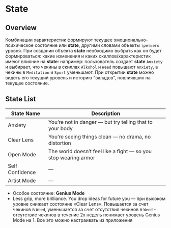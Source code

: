 # State

## Overview

Комбинации характеристик формируют текущее эмоционально-психическое состояние или **state**, другими словами объекты `третьего` уровня. При создании объекта **state** необходимо выбрать как он будет формироваться: какие изменения и каких скиллов/характеристик имеют влияние на **state**: например: пользователь создает **state** `Anxiety` и выбирает, что чекины в скиллах `Alkohol` и `Weed` повышают `Anxiety`, а чекины в `Meditation` и `Sport` уменьшают. При открытии **state** можно видеть его текущий уровень и историю "вкладов", повлиявших на текущее состояние. 

## State List
| State Name      | Description                                                     |
|-----------------|-----------------------------------------------------------------|
| Anxiety         | You’re not in danger — but try telling that to your body        |
| Clear Lens      | You’re seeing things clean — no drama, no distortion            |
| Open Mode       | The world doesn’t feel like a fight — so you stop wearing armor |
| Self Confidence | —                                                               |
| Artist Mode     | —                                                               |


- Особое состояние: **Genius Mode**
 - Less grip, more brilliance. You drop ideas for future you — при высоком уровне снижает состояние «Clear Lens». Повышается за счет чекинов в `Weed`, уменьшается за счет отсутствия чекинов в `Weed` - отсутствие чекинов в течение 2х недель понижает уровень Genius Mode на 1. Все это можно настраивать из приложения 